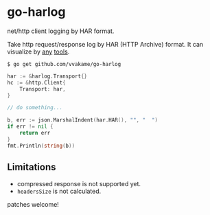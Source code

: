 # go-harlog

net/http client logging by HAR format.

Take http request/response log by HAR (HTTP Archive) format.
It can visualize by [any](https://developers.google.com/web/updates/2017/08/devtools-release-notes#har-imports) [tools](https://toolbox.googleapps.com/apps/har_analyzer/).

```shell script
$ go get github.com/vvakame/go-harlog
```

```go
har := &harlog.Transport{}
hc := &http.Client{
    Transport: har,
}

// do something...

b, err := json.MarshalIndent(har.HAR(), "", "  ")
if err != nil {
    return err
}
fmt.Println(string(b))
```

## Limitations

* compressed response is not supported yet.
* `headersSize` is not calculated.

patches welcome!
